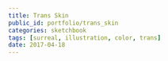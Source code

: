 ```yaml
---
title: Trans Skin
public_id: portfolio/trans_skin
categories: sketchbook
tags: [surreal, illustration, color, trans]
date: 2017-04-18
---
```

